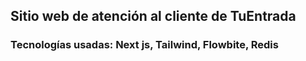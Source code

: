 ## Sitio web de atención al cliente de TuEntrada

### Tecnologías usadas: Next js, Tailwind, Flowbite, Redis
